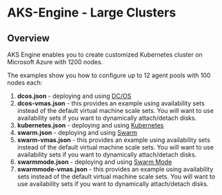 # AKS-Engine - Large Clusters

## Overview

AKS Engine enables you to create customized Kubernetes cluster on Microsoft Azure with 1200 nodes.

The examples show you how to configure up to 12 agent pools with 100 nodes each:

1. **dcos.json** - deploying and using [DC/OS](../../docs/dcos.md)
2. **dcos-vmas.json** - this provides an example using availability sets instead of the default virtual machine scale sets.  You will want to use availability sets if you want to dynamically attach/detach disks.
3. **kubernetes.json** - deploying and using [Kubernetes](../../docs/kubernetes.md)
4. **swarm.json** - deploying and using [Swarm](../../docs/swarm.md)
5. **swarm-vmas.json** - this provides an example using availability sets instead of the default virtual machine scale sets.  You will want to use availability sets if you want to dynamically attach/detach disks.
6. **swarmmode.json** - deploying and using [Swarm Mode](../../docs/swarmmode.md)
7. **swarmmode-vmas.json** - this provides an example using availability sets instead of the default virtual machine scale sets.  You will want to use availability sets if you want to dynamically attach/detach disks.
